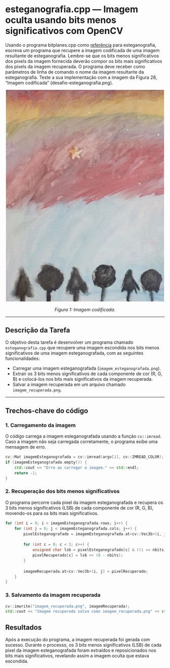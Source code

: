 # esteganografia.cpp — Imagem oculta usando bits menos significativos com OpenCV

Usando o programa bitplanes.cpp como [referência](https://agostinhobritojr.github.io/tutorial/pdi/bitplanes.html) para esteganografia, escreva um programa que recupere a imagem codificada de uma imagem resultante de esteganografia. Lembre-se que os bits menos significativos dos pixels da imagem fornecida deverão compor os bits mais significativos dos pixels da imagem recuperada. O programa deve receber como parâmetros de linha de comando o nome da imagem resultante da esteganografia. Teste a sua implementação com a imagem da Figura 28, “Imagem codificada” (desafio-esteganografia.png).

<p align="center">
  <img src="desafio-esteganografia.png" width="500"/>
</p>

<p align="center"><i>Figura 1: Imagem codificada.</i></p>

---
## Descrição da Tarefa

O objetivo desta tarefa é desenvolver um programa chamado `esteganografia.cpp` que recupere uma imagem escondida nos bits menos significativos de uma imagem esteganografada, com as seguintes funcionalidades:

- Carregar uma imagem esteganografada (`imagem_esteganografada.png`).
- Extrair os 3 bits menos significativos de cada componente de cor (R, G, B) e colocá-los nos bits mais significativos da imagem recuperada.
- Salvar a imagem recuperada em um arquivo chamado `imagem_recuperada.png`.

---

## Trechos-chave do código

### 1. Carregamento da imagem

O código carrega a imagem esteganografada usando a função `cv::imread`. Caso a imagem não seja carregada corretamente, o programa exibe uma mensagem de erro.

```cpp
cv::Mat imagemEsteganografada = cv::imread(argv[1], cv::IMREAD_COLOR);
if (imagemEsteganografada.empty()) {
    std::cout << "Erro ao carregar a imagem." << std::endl;
    return -1;
}
```

### 2. Recuperação dos bits menos significativos
O programa percorre cada pixel da imagem esteganografada e recupera os 3 bits menos significativos (LSB) de cada componente de cor (R, G, B), movendo-os para os bits mais significativos.

```cpp
for (int i = 0; i < imagemEsteganografada.rows; i++) {
    for (int j = 0; j < imagemEsteganografada.cols; j++) {
        pixelEsteganografado = imagemEsteganografada.at<cv::Vec3b>(i, j);

        for (int c = 0; c < 3; c++) {
            unsigned char lsb = pixelEsteganografado[c] & ((1 << nbits) - 1); // máscara para nbits
            pixelRecuperado[c] = lsb << (8 - nbits);
        }

        imagemRecuperada.at<cv::Vec3b>(i, j) = pixelRecuperado;
    }
}
```

### 3. Salvamento da imagem recuperada
```cpp
cv::imwrite("imagem_recuperada.png", imagemRecuperada);
std::cout << "Imagem recuperada salva como imagem_recuperada.png" << std::endl;
```

## Resultados
Após a execução do programa, a imagem recuperada foi gerada com sucesso. Durante o processo, os 3 bits menos significativos (LSB) de cada pixel da imagem esteganografada foram extraídos e reposicionados nos bits mais significativos, revelando assim a imagem oculta que estava escondida.

